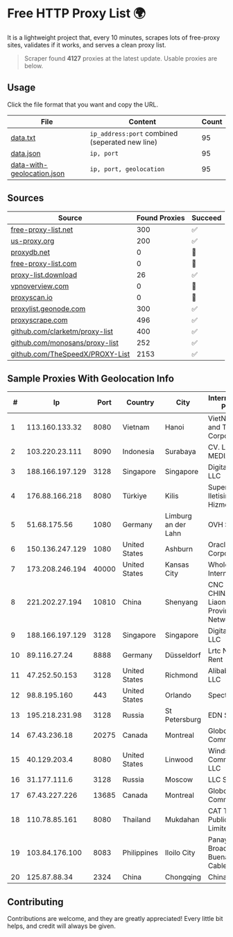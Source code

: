 
# Free HTTP Proxy List 🌍

It is a lightweight project that, every 10 minutes, scrapes lots of free-proxy sites, validates if it works, and serves a clean proxy list.


> Scraper found **4127** proxies at the latest update. Usable proxies are below.

## Usage

Click the file format that you want and copy the URL.


|File|Content|Count|
|----|-------|-----|
|[data.txt](https://raw.githubusercontent.com/themiralay/Proxy-List-World/master/data.txt)|`ip_address:port` combined (seperated new line)|95|
|[data.json](https://raw.githubusercontent.com/themiralay/Proxy-List-World/master/data.json)|`ip, port`|95|
|[data-with-geolocation.json](https://raw.githubusercontent.com/themiralay/Proxy-List-World/master/data-with-geolocation.json)|`ip, port, geolocation`|95|

## Sources

|Source|Found Proxies|Succeed|
|------|-------------|-------|
|[free-proxy-list.net](https://free-proxy-list.net)|300|✅|
|[us-proxy.org](https://www.us-proxy.org)|200|✅|
|[proxydb.net](http://proxydb.net)|0|🚫|
|[free-proxy-list.com](https://free-proxy-list.com/?page=&port=&type%5B%5D=http&type%5B%5D=https&up_time=0&search=Search)|0|🚫|
|[proxy-list.download](https://www.proxy-list.download/HTTP)|26|✅|
|[vpnoverview.com](https://vpnoverview.com/privacy/anonymous-browsing/free-proxy-servers)|0|🚫|
|[proxyscan.io](https://www.proxyscan.io)|0|🚫|
|[proxylist.geonode.com](https://proxylist.geonode.com/api/proxy-list?limit=300&page=1&sort_by=lastChecked&sort_type=desc&protocols=http,https)|300|✅|
|[proxyscrape.com](https://api.proxyscrape.com/v2/?request=displayproxies&protocol=http&timeout=10000&country=all&ssl=all&anonymity=all)|496|✅|
|[github.com/clarketm/proxy-list](https://raw.githubusercontent.com/clarketm/proxy-list/master/proxy-list-raw.txt)|400|✅|
|[github.com/monosans/proxy-list](https://raw.githubusercontent.com/monosans/proxy-list/main/proxies/http.txt)|252|✅|
|[github.com/TheSpeedX/PROXY-List](https://raw.githubusercontent.com/TheSpeedX/PROXY-List/master/http.txt)|2153|✅|


## Sample Proxies With Geolocation Info

|#|Ip|Port|Country|City|Internet Service Provider|
|-|--|----|-------|----|-------------------------|
|1|113.160.133.32|8080|Vietnam|Hanoi|VietNam Post and Telecom Corporation|
|2|103.220.23.111|8090|Indonesia|Surabaya|CV. LINTAS MEDIA|
|3|188.166.197.129|3128|Singapore|Singapore|DigitalOcean, LLC|
|4|176.88.166.218|8080|Türkiye|Kilis|Superonline Iletisim Hizmetleri A.S.|
|5|51.68.175.56|1080|Germany|Limburg an der Lahn|OVH SAS|
|6|150.136.247.129|1080|United States|Ashburn|Oracle Corporation|
|7|173.208.246.194|40000|United States|Kansas City|WholeSale Internet|
|8|221.202.27.194|10810|China|Shenyang|CNC Group CHINA169 Liaoning Province Network|
|9|188.166.197.129|3128|Singapore|Singapore|DigitalOcean, LLC|
|10|89.116.27.24|8888|Germany|Düsseldorf|Lrtc Network Rent|
|11|47.252.50.153|3128|United States|Richmond|Alibaba Cloud LLC|
|12|98.8.195.160|443|United States|Orlando|Spectrum|
|13|195.218.231.98|3128|Russia|St Petersburg|EDN Sovintel|
|14|67.43.236.18|20275|Canada|Montreal|GloboTech Communications|
|15|40.129.203.4|8080|United States|Linwood|Windstream Communications LLC|
|16|31.177.111.6|3128|Russia|Moscow|LLC Smart Ape|
|17|67.43.227.226|13685|Canada|Montreal|GloboTech Communications|
|18|110.78.85.161|8080|Thailand|Mukdahan|CAT Telecom Public Company Limited|
|19|103.84.176.100|8083|Philippines|Iloilo City|Panay Broadband / Buenavista Cable TV., Inc.|
|20|125.87.88.34|2324|China|Chongqing|China Telecom|



## Contributing

Contributions are welcome, and they are greatly appreciated! Every
little bit helps, and credit will always be given.

